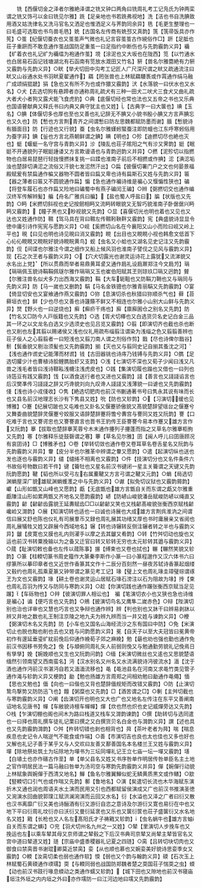 <!-- { "loadSidebar": true } -->
　　铣【西偃切金之泽者尔雅絶泽谓之铣又钟口两角曰铣周礼考工记凫氏为钟两栾谓之铣又饰弓以金曰铣见尔雅】跣【足亲地也书若跣弗视地】洗【洁也书自洗腆致用酒又姑洗律名又洗马官名又洒足也惟洒足义与荠韵同余异】毨【毛更生整理也一曰毛盛可选取也书鸟兽毛毨】姺【古国名左传商有姺邳又真韵】箲【箲帚饭具亦作筅】○茧【纪偃切蚕衣也又茧茧声气微也礼记言容茧茧古作絸俗作□】趼【足胝也荘子重趼而不敢息通作茧战国防足重茧一曰足指约中断伤也与先韵霰韵义异】襺【纩着衣也礼记纩为襺缊为袍通作茧】垷【涂泥也又大坂也在陇西】笕【以竹通水也白居易石函记钱塘湖北有石函南有笕放水溉田又竹名】豣【兽名尔雅麕絶有力豣又霰韵与先韵义异】○畎【举犬切田中沟考工记匠人广尺深尺谓之畎又疏通流注曰畎又山谷通水处书羽畎夏翟通作】羂【罔张兽也上林赋羂騕褭或作罥通作绢马融广成颂绢猑蹏】狷【急也又有所不为也或作獧又霰韵】汱【水落貌一曰伏水也又水名】○犬【去选切狗有悬蹄者亦通称周礼疏犬有三种一田犬二吠犬三食犬又曲礼疏大者犬小者狗又露犬能飞食虎豹】○典【底偃切经也常也法也又五帝之书也又乐典也国语瞽献典又释氏书曰内典又典守犹主也又姓】【古典字一曰大箧也】琠【玉名】○腆【体偃切多也厚也至也又善也礼记辞无不腆又小貌书殷小腆又方言声腆忘也又久也】防【慙也方言荆青齐之间谓慙曰防左思魏都赋防墨而谢】腼【慙貌诗有腼面目】防【行迹也又行貌】蚕【虫名尔雅螼蚓蜸蚕注即防蟺也江东呼寒蚓俗用为蚕字非】錪【釡也方言北燕朝鲜谓之錪】晪【明也】○殄【迪撚切尽也絶也灭也】蜓【蝘蜓一名守宫与青韵义异】沴【陵乱也荘子隂阳之气有沴又霁韵】娗【眠娗不开通貌列子眠娗諈诿又方言欺谩语也与青韵迥韵义并异】○撚【泥殄切以指撚物也白居易琵琶行轻拢慢撚抺复挑一曰蹂也淮南子前后不相撚或作捵】涊【淟涊垢浊也楚辞切淟涊之流俗又汗貌七发涊然汗出】○扁【彼偃切署门户之文也何晏景福殿赋爰有禁扁通作楄又器物不圆者皆曰扁又卑也诗有扁斯石又姓与先韵义异】匾【器之薄者曰匾又不圆貌通作扁】惼【急也通作褊诗维是褊心又愝惼性狭也】碥【将登车履石也亦作扁又险地曰碥蜀中有燕子碥闰王碥】○辫【弼撚切交也通作编汉终军传解辫髪】艑【舟名广雅呉曰艑】【盐也蜀人呼盐曰】牑【状版也又先韵】○眄【米撚切斜视也史记按劒相眄又流眄转眼貌又无智巧貌淮南子卧倨倨兴眄眄又霰韵】【瞳子黒也又眇视貌又先韵】○显【喜偃切光也明也着也又见也又达也又姓通作防】韅【驾马具在背曰韅左传韅靷鞅靽又霰韵】宪【典盛貌诗显显令徳中庸引诗作宪宪与愿韵义异】○岘【奚撚切山名在今襄阳又山小而险曰岘又岭上平也】晛【曰见也明也诗见晛曰消又霰韵】睍【出目也又睍睍小视也韩愈文低首下心伈伈睍睍又睍睆好貌诗睍睆黄鸟】蚬【虫名又小蛤也又湖名见史记注又先韵霰韵】伣【间谍也尔雅注今谓之细作又船上候风羽也淮南子譬伣之见风与霰韵义异】现【石之次玊者与霰韵义异】○【穴犬切露光也谢灵运诗花上露犹又流涕貌又水名出上党】【所以贯鼎而举者易鼎黄耳金又通作扃礼设扃鼏郑注今文扃为】琄【琄琄佩玉貌诗鞙鞙佩璲尔雅作琄琄又玉也崔伯阳赋其玊则琼玖□琄又迥韵】贙【尔雅注兽名似犬多力出西海又霰韵】鞙【大车轭靻也又防鞙刀鞘也又与琄同与先韵义异】防【马一嵗也又删韵】駽【马名金铁骢也尔雅青丽駽又先韵霰韵】○宴【倚显切安也又宴飨通作燕又霰韵】○狝【息演切杀也秋猎曰狝顺杀气也】藓【苔藓垣衣也】鲜【少也尽也又善也诗籧篨不鲜又不相连也尔雅小山别大山鲜与先韵义异】燹【野火也一曰逆烧也】癣【癣疥干疡也】廯【廪廯囷仓之别名又先韵】防【竹名又□防今人戸版籍也又先韵】○选【胥犬切檡也又白选货贝名史记白金三品其一环之以文龙名白选又少选须史也见吕览又霰韵】○翦【即演切齐也截也杀也断也又削也左其翦以赐诸侯又浅也仪礼用疏布缁翦注谓染为浅缁之色又翦翦善辨也荘子佞人之心翦翦者一曰短浅也又翦刀南人谓之剂俗作剪】戬【尽也诗俾尔戬谷】鬋【鬓垂貌又剔治须髪也又先韵霰韵】揃【灭也又与翦同史记自揃其蚤沈之河】【浅也通作谫史记能薄而材谫】钱【古田器铫也诗庤乃钱镈与先韵义异】○臇【足选切臛少汁也曹植诗脍鲤臇胎虾又支韵】○浅【七演切不深也又荀子少闻曰浅又凡兽之浅毛者皆曰浅诗鞹鞃浅幭注浅虎皮也】○践【集演切履也蹋也又借也一曰列也诗笾豆有践又霰韵】饯【以酒食送行者也又进也又霰韵】諓【善言也又諓諓谄言也后汉樊凖传习諓諓之辞又巧谗貌刘向九叹谗人諓諓又浅薄貌一曰谑也又先韵霰韵】俴【浅也诗小戎俴收】○隽【絶选切肥肉也前汉书蒯通著书号曰隽永其说有味而长也又县名前汉地理志长沙有下隽县又姓】吮【防也又轸韵】○【习演切缓也见博雅】○蹇【纪展切跛也又屯难也又卦名又偃蹇骄傲貌又髙貌楚辞望瑶台之偃蹇兮又舞委曲貌楚辞灵偃蹇兮姣服又语辞楚辞蹇将憺兮夀宫与謇同又姓又阮韵】謇【口吃难于言也又謇谔忠也又謇謇直言也晋书王豹传王臣謇謇今易本作蹇又雄方言作又阮韵】搴【拔取也楚辞搴芙蓉兮木末通作攓列子攓蓬而指之又草名尔雅搴柜胊又先韵】寋【尔雅释乐徒鼓磬谓之寋】藆【草名见尔雅】囝【闽人呼儿曰囝唐顾况有哀囝诗】□【博雅矛也】○卷【举转切敛也通作卷又卷耳草名卷舌星名又阮韵与先韵霰韵义并异】韏【皮分半也尔雅革中辨谓之韏又愿韵】○遣【起演切纵也送也发也逐也与霰韵义异】缱【缱绻不相离也又霰韵】○件【技演切分也又名件条件六书故俗号物数曰若干件】键【籥牡也又星名前汉书键闭一星主关籥谓之天键又先韵阮韵愿韵】鞬【韬也所以受弓左右属櫜鞬又方言弓谓之鞬又元韵】○蜎【局选切渊蜎屋深广貌雄赋渊蜎蠖濩之中与先韵义异】○谳【拟免切议狱也又霰韵屑韵】巘【山形如甑又山峰也又愿韵】甗【无底甑也雄方言甑自关而东谓之甗又尔雅重甗隒注山形如累两甑又齐地名又愿韵霰韵】嵃【防嵃山峻貌潘岳赋峻防嵃以绳直又霰韵】齴【齴齴齿露貌王延夀赋齿□□以齴齴又笑也又栈齴髙峻貌张衡西京赋栈齴巉崄又潸韵】○展【知演切转也适也一曰诚也诗展也大成雄方言荆呉淮汭之间谓信曰展又舒也陈也仪礼有司展羣币又録也周礼展其功绪又厚也书时庸展亲又省阅也周礼展犠牲又姓又辟展今西域地名】辗【转也诗辗转反侧注辗者转之半也与霰韵义异】皽【皮寛也又膜也礼内则濯手以摩之去其皽又肴韵】○转【竹舛切动也旋也又运也前汉书转粟挽输以为之备又迁官曰转又轸转无穷也太元轸转其遒与霰韵义异】○蒇【耻演切敕也备也左传以蒇陈事】搌【缚束也又卷也拭也】冁【冁然笑貌又轸韵】○篆【柱輭切篆书周史籀作大篆秦李斯作小篆一曰小篆程邈作又汉六体书六曰缪篆所以摹印章者也又近世作香篆其文作十二辰分百刻然一昼夜苏轼诗香篆起烟缕又毂约也周礼孤乘夏篆又钟带谓之篆见考工记】瑑【璧上文也周礼瑑圭璋璧琮谓琢玊为文也又霰韵】堟【耕土卷也谢灵运山居赋石堟石滂注以石为阻故为堟】抟【束也周礼百羽为抟又与防同与寒韵义异】○趁【你演切践也通作蹍张衡西京赋当足见蹍】【车砾物也】○辡【彼演切罪人相讼也】　褊【笔演切衣小也又狭也急也诗维是褊心】谝【便巧言也又先韵】○鴘【披演切鸟名又鹰隼二嵗赤色】○辩【陛演切别也治也详审也又慧也巧言也又争辩也通作辨】辨【判也别也又牀干曰辨易剥牀以辨又井地之数也礼王制注京陵之地九夫为辨九辨而当一井又姓与谏韵义异】○楩【弼演切木名又先韵】防【小车也又国名山海经流沙之东有国曰中防】○免【米演切止也脱也黜也削也去也又姓与问韵愿韵义异】冕【自天子以至大夫冠皆曰冕黄帝初作有邃延垂瑬纩紞前俛后仰通作絻荀子郊之麻絻】勉【朂也劝也强也勤也通作免前汉书因移书劳免之】俛【与頫俯同周礼矢人前弱则俛又与勉通勤劳貌礼记俛焉日有孳孳】娩【婉娩顺也又生也又阮韵问韵】○缅【米演切微丝也又逺也又思貌楚语缅然引领南望又西南蛮名】沔【汉水别名又州名又水流满貌诗沔彼流水】湎【沈于酒也通作沔前汉书湛沔自若又湎湎流移也】黾【黾池县名在河南又求黾竹类见管子通作渑与轸韵义异又梗韵】勔【勉也扬雄方言周郑之间相劝勉曰勔通作黾僶】愐【思也又勉也】偭【向也一曰偕也又背也楚辞偭规矩而改错又霰韵】○防【止演切鸷鸟撃势又防防迅飞也】饘【粥糜也又先韵】□【酒苦谓之□】○剸【主舛切截也与寒韵霰韵义异】○阐【齿演切开也明也又大也广也又地名左传注在东平又善阐南诏地名见唐书】幝【车敝貌诗檀车幝幝】燀【炊也然也炽也史记威燀旁达又先韵】○栈【乍演切棚也阁也间木为路曰栈道又栈车又潸韵谏韵】○撰【助转切与选同遣也一曰择也周礼撰车徒礼记栗曰撰之又白撰货贝名白金也与潸韵义异】譔【述也具也又先韵霰韵潸韵】○舛【杵转切错也剥也相背也】荈【茶叶老者为荈】喘【喘息疾息也史记令人喘逆气不能食或作端】○善【市演切吉也良也太也佳也又多也好也又解也礼记子善于某乎又与人交欢曰友善又鄯善国名本名楼兰王又姓与霰韵义异】墠【除地祭处筑土为坛除地为墠书为三坛同墠礼记王立七庙一坛一墠又霰韵】墡【白埴土也亦作磰古作垩】单【单父县名又姓又书序咎单作明居传咎单臣名主土地之官作明居民法一篇马融曰咎单为汤司空与寒韵先韵霰韵义并异】僤【婉僤行动貌上林赋象舆婉僤于西清又地名】鱓【鱼名尔雅翼鱓似蛇无鳞黄质黒文或作鳝】○歂【竪輭切口引气也或作喘又先韵】鄟【鲁地名】○演【矣遣切长流也木华海赋东演折木又通也润也周语夫水土演而民用又引也西都赋留侯演成又广也前汉书推演圣徳又涴演水回曲貌郭璞江赋洪澜涴演而云回又水名】衍【水溢也又泽之广者曰衍又散也汉书离靡广衍又美也诗酾酒有衍又游衍自恣之意诗及尔游衍又寛也易衍在中也又地下平曰衍周礼坟衍亦曰沃衍又曼衍延衺也又乐也又箧衍筐也荘子盛箧衍又水名地名又姓】戭【长枪也又人名左髙阳氏才子祷戭又轸韵】【虫名蜗牛也雄方言蚰自关而东谓之螾】○兖【羽犬切州名九州之一又姓】○辇【里演切人步挽车也又挽运也左以乘车辇其母又京师谓之辇毂之下后汉书典司京辇又尚辇主辇皆官名又宫中道曰辇道又姓】琏【宗庙中盛黍稷器礼记夏之四琏】○脔【吕转切块切肉也又御食曰禁脔晋书谢琨卿莫近禁脔】娈【从也顺也慕也又婉娈美好貌诗思娈季女又霰韵】○輭【汝脔切柔也弱也通作软】愞【弱也又个韵与翰韵义异】碝【石次玉上林赋蜀石黄碝通作瑌瓀】耎【与輭同弱也战国防郑魏者楚之耎国荘子惴耎之虫】蝡【动也前汉书跂行喙息蝡动之类通作蠕又轸韵】【城下田也又隙地也前汉书寝庙垣注外垣之内内垣之外曰亦作壖防一曰江河边地曰壖又先韵霰韵】
